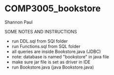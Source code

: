 # COMP3005_bookstore
Shannon Paul

SOME NOTES AND INSTRUCTIONS
- run DDL.sql from SQl folder
- run Functions.sql from SQL folder
- all queries are inside Bookstore.java (JDBC)
- note: database is named "bookstore" in java file
- make sure jar file is set as driver in IDE
- run Bookstore.java (java Bookstore.java)
